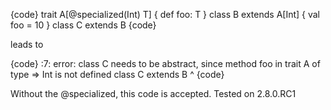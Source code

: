 {code}
trait A[@specialized(Int) T] { def foo: T }
class B extends A[Int] { val foo = 10 }
class C extends B
{code}

leads to

{code}
<console>:7: error: class C needs to be abstract, since method foo in trait A of type => Int is not defined
       class C extends B
             ^
{code}

Without the @specialized, this code is accepted.  Tested on 2.8.0.RC1
